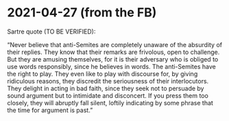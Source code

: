 # 2021-04-27 (from the FB)

Sartre quote (TO BE VERIFIED):

“Never believe that anti-Semites are completely unaware of the absurdity of their replies. They know that their remarks are frivolous, open to challenge. But they are amusing themselves, for it is their adversary who is obliged to use words responsibly, since he believes in words. The anti-Semites have the right to play. They even like to play with discourse for, by giving ridiculous reasons, they discredit the seriousness of their interlocutors. They delight in acting in bad faith, since they seek not to persuade by sound argument but to intimidate and disconcert. If you press them too closely, they will abruptly fall silent, loftily indicating by some phrase that the time for argument is past.”